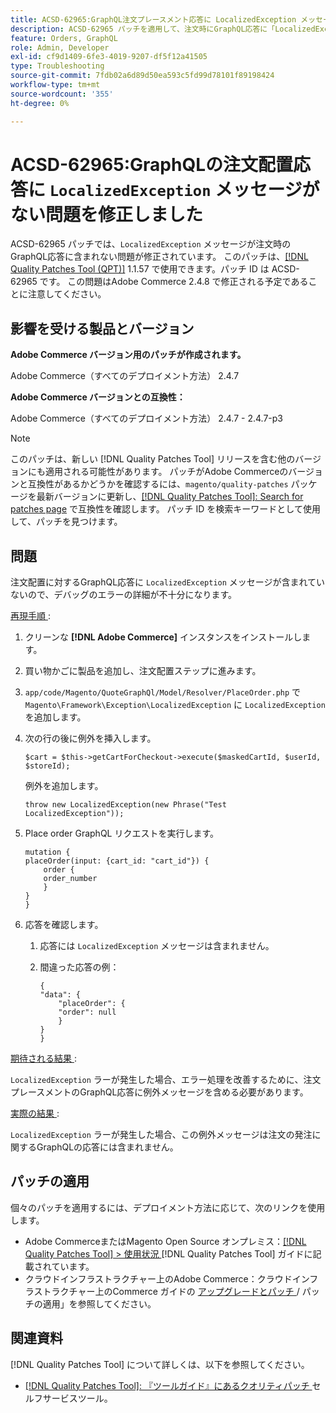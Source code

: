 ```yaml
---
title: ACSD-62965:GraphQL注文プレースメント応答に LocalizedException メッセージが見つからない問題を修正しました
description: ACSD-62965 パッチを適用して、注文時にGraphQL応答に「LocalizedException」メッセージが含まれなかったAdobe Commerceの問題を修正してください。
feature: Orders, GraphQL
role: Admin, Developer
exl-id: cf9d1409-6fe3-4019-9207-df5f12a41505
type: Troubleshooting
source-git-commit: 7fdb02a6d89d50ea593c5fd99d78101f89198424
workflow-type: tm+mt
source-wordcount: '355'
ht-degree: 0%

---
```


# ACSD-62965:GraphQLの注文配置応答に `LocalizedException` メッセージがない問題を修正しました

ACSD-62965 パッチでは、`LocalizedException` メッセージが注文時のGraphQL応答に含まれない問題が修正されています。 このパッチは、[[!DNL Quality Patches Tool (QPT)]](/help/tools/quality-patches-tool/quality-patches-tool-to-self-serve-quality-patches.md) 1.1.57 で使用できます。パッチ ID は ACSD-62965 です。 この問題はAdobe Commerce 2.4.8 で修正される予定であることに注意してください。

## 影響を受ける製品とバージョン

**Adobe Commerce バージョン用のパッチが作成されます。**

Adobe Commerce（すべてのデプロイメント方法） 2.4.7

**Adobe Commerce バージョンとの互換性：**

Adobe Commerce（すべてのデプロイメント方法） 2.4.7 - 2.4.7-p3

>[!NOTE]
>
>このパッチは、新しい [!DNL Quality Patches Tool] リリースを含む他のバージョンにも適用される可能性があります。 パッチがAdobe Commerceのバージョンと互換性があるかどうかを確認するには、`magento/quality-patches` パッケージを最新バージョンに更新し、[[!DNL Quality Patches Tool]: Search for patches page](https://experienceleague.adobe.com/tools/commerce-quality-patches/index.html) で互換性を確認します。 パッチ ID を検索キーワードとして使用して、パッチを見つけます。

## 問題

注文配置に対するGraphQL応答に `LocalizedException` メッセージが含まれていないので、デバッグのエラーの詳細が不十分になります。

<u> 再現手順 </u>:

1. クリーンな **[!DNL Adobe Commerce]** インスタンスをインストールします。
1. 買い物かごに製品を追加し、注文配置ステップに進みます。
1. `app/code/Magento/QuoteGraphQl/Model/Resolver/PlaceOrder.php` で `Magento\Framework\Exception\LocalizedException` に `LocalizedException` を追加します。
1. 次の行の後に例外を挿入します。

   ```
   $cart = $this->getCartForCheckout->execute($maskedCartId, $userId, $storeId);
   ```

   例外を追加します。

   ```
   throw new LocalizedException(new Phrase("Test LocalizedException"));
   ```

1. Place order GraphQL リクエストを実行します。

   ```
   mutation {
   placeOrder(input: {cart_id: "cart_id"}) {
       order {
       order_number
       }
   }
   }
   ```

1. 応答を確認します。
   1. 応答には `LocalizedException` メッセージは含まれません。
   1. 間違った応答の例：

      ```
      {
      "data": {
          "placeOrder": {
          "order": null
          }
      }
      }
      ```

<u> 期待される結果 </u>:

`LocalizedException` ラーが発生した場合、エラー処理を改善するために、注文プレースメントのGraphQL応答に例外メッセージを含める必要があります。

<u> 実際の結果 </u>:

`LocalizedException` ラーが発生した場合、この例外メッセージは注文の発注に関するGraphQLの応答には含まれません。

## パッチの適用

個々のパッチを適用するには、デプロイメント方法に応じて、次のリンクを使用します。

* Adobe CommerceまたはMagento Open Source オンプレミス：[[!DNL Quality Patches Tool] > 使用状況 ](/help/tools/quality-patches-tool/usage.md) [!DNL Quality Patches Tool] ガイドに記載されています。
* クラウドインフラストラクチャー上のAdobe Commerce：クラウドインフラストラクチャー上のCommerce ガイドの [ アップグレードとパッチ ](https://experienceleague.adobe.com/docs/commerce-cloud-service/user-guide/develop/upgrade/apply-patches.html)/ パッチの適用」を参照してください。

## 関連資料

[!DNL Quality Patches Tool] について詳しくは、以下を参照してください。

* [[!DNL Quality Patches Tool]: 『ツールガイド』にあるクオリティパッチ ](/help/tools/quality-patches-tool/quality-patches-tool-to-self-serve-quality-patches.md) セルフサービスツール。

